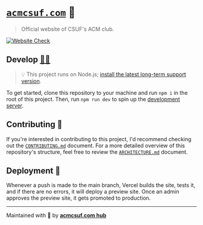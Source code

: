 # [`acmcsuf.com`][demo_url] 🐘

> Official website of CSUF's ACM club.

[![Website Check](https://github.com/EthanThatOneKid/acmcsuf.com/actions/workflows/check_website.yaml/badge.svg)](https://github.com/EthanThatOneKid/acmcsuf.com/actions/workflows/check_website.yaml)

## Develop [👩‍💻][figma_design]

> 💡 This project runs on Node.js; [install the latest long-term support version][node_download].

To get started, clone this repository to your machine and run `npm i` in the root of this project.
Then, run `npm run dev` to spin up the [development server][dev_server].

## Contributing 🤝

If you're interested in contributing to this project, I'd recommend checking out the [`CONTRIBUTING.md`](CONTRIBUTING.md) document.
For a more detailed overview of this repository's structure, feel free to review the [`ARCHITECTURE.md`](ARCHITECTURE.md) document.

## Deployment 🚀

Whenever a push is made to the main branch, Vercel builds the site, tests it, and if there are no errors, it will deploy a preview site.
Once an admin approves the preview site, it gets promoted to production.

---

Maintained with 💖 by [**acmcsuf.com hub**][team_doc]

[node_download]: https://nodejs.org/en/download/
[github_action_deploy]: .github/workflows/deploy.yaml
[demo_url]: https://acmcsuf.com/
[acm_officers]: https://acmcsuf.com/about/
[webmaster_url]: https://github.com/EthanThatOneKid/
[figma_design]: https://www.figma.com/file/9cvuO69WgNGuCjf2JGDPfq/ACM-Website-Mockup---Mike-Ploythai?node-id=1%3A26
[dev_server]: http://localhost:3000/
[vercel_dashboard]: https://vercel.com/ethanthatonekid/acm-csuf-site
[team_doc]: https://docs.google.com/document/d/11GoIBTAAnIOgmWuG1TsgXUE3MMkweQ8V6bB9TbrY0Hs/edit?usp=sharing
